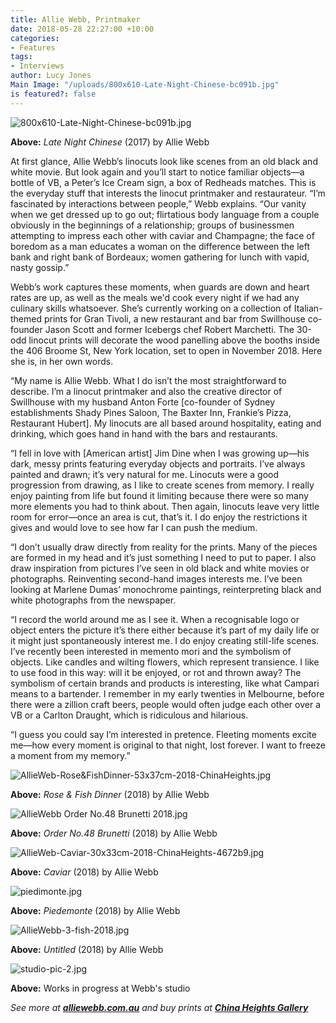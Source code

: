 ```yaml
---
title: Allie Webb, Printmaker
date: 2018-05-28 22:27:00 +10:00
categories:
- Features
tags:
- Interviews
author: Lucy Jones
Main Image: "/uploads/800x610-Late-Night-Chinese-bc091b.jpg"
is featured?: false
---
```


![800x610-Late-Night-Chinese-bc091b.jpg](/uploads/800x610-Late-Night-Chinese-bc091b.jpg)

**Above:** *Late Night Chinese* (2017) by Allie Webb

At first glance, Allie Webb’s linocuts look like scenes from an old black and white movie. But look again and you’ll start to notice familiar objects—a bottle of VB, a Peter’s Ice Cream sign, a box of Redheads matches. This is the everyday stuff that interests the linocut printmaker and restaurateur. “I’m fascinated by interactions between people,” Webb explains. “Our vanity when we get dressed up to go out; flirtatious body language from a couple obviously in the beginnings of a relationship; groups of businessmen attempting to impress each other with caviar and Champagne; the face of boredom as a man educates a woman on the difference between the left bank and right bank of Bordeaux; women gathering for lunch with vapid, nasty gossip.”

Webb’s work captures these moments, when guards are down and heart rates are up, as well as the meals we'd cook every night if we had any culinary skills whatsoever. She’s currently working on a collection of Italian-themed prints for Gran Tivoli, a new restaurant and bar from Swillhouse co-founder Jason Scott and former Icebergs chef Robert Marchetti. The 30-odd linocut prints will decorate the wood panelling above the booths inside the 406 Broome St, New York location, set to open in November 2018. Here she is, in her own words.

“My name is Allie Webb. What I do isn’t the most straightforward to describe. I’m a linocut printmaker and also the creative director of Swillhouse with my husband Anton Forte \[co-founder of Sydney establishments Shady Pines Saloon, The Baxter Inn, Frankie’s Pizza, Restaurant Hubert\]. My linocuts are all based around hospitality, eating and drinking, which goes hand in hand with the bars and restaurants.

“I fell in love with \[American artist\] Jim Dine when I was growing up—his dark, messy prints featuring everyday objects and portraits. I’ve always painted and drawn; it’s very natural for me. Linocuts were a good progression from drawing, as I like to create scenes from memory. I really enjoy painting from life but found it limiting because there were so many more elements you had to think about. Then again, linocuts leave very little room for error—once an area is cut, that’s it. I do enjoy the restrictions it gives and would love to see how far I can push the medium.

“I don’t usually draw directly from reality for the prints. Many of the pieces are formed in my head and it’s just something I need to put to paper. I also draw inspiration from pictures I’ve seen in old black and white movies or photographs. Reinventing second-hand images interests me. I’ve been looking at Marlene Dumas’ monochrome paintings, reinterpreting black and white photographs from the newspaper.

“I record the world around me as I see it. When a recognisable logo or object enters the picture it’s there either because it’s part of my daily life or it might just spontaneously interest me. I do enjoy creating still-life scenes. I’ve recently been interested in memento mori and the symbolism of objects. Like candles and wilting flowers, which represent transience. I like to use food in this way: will it be enjoyed, or rot and thrown away? The symbolism of certain brands and products is interesting, like what Campari means to a bartender. I remember in my early twenties in Melbourne, before there were a zillion craft beers, people would often judge each other over a VB or a Carlton Draught, which is ridiculous and hilarious.

“I guess you could say I’m interested in pretence. Fleeting moments excite me—how every moment is original to that night, lost forever. I want to freeze a moment from my memory.”

![AllieWeb-Rose&FishDinner-53x37cm-2018-ChinaHeights.jpg](/uploads/AllieWeb-Rose&FishDinner-53x37cm-2018-ChinaHeights.jpg)

**Above:** *Rose & Fish Dinner* (2018) by Allie Webb

![AllieWebb Order No.48 Brunetti 2018.jpg](/uploads/AllieWebb%20Order%20No.48%20Brunetti%202018.jpg)

**Above:** *Order No.48 Brunetti* (2018) by Allie Webb

![AllieWeb-Caviar-30x33cm-2018-ChinaHeights-4672b9.jpg](/uploads/AllieWeb-Caviar-30x33cm-2018-ChinaHeights-4672b9.jpg)

**Above:** *Caviar* (2018) by Allie Webb

![piedimonte.jpg](/uploads/piedimonte.jpg)

**Above:** *Piedemonte* (2018) by Allie Webb

![AllieWebb-3-fish-2018.jpg](/uploads/AllieWebb-3-fish-2018.jpg)

**Above:** *Untitled* (2018) by Allie Webb

![studio-pic-2.jpg](/uploads/studio-pic-2.jpg)

**Above:** Works in progress at Webb's studio

*See more at **[alliewebb.com.au](https://www.alliewebb.com.au/)** and buy prints at **[China Heights Gallery](http://shop.chinaheights.com/category/allie-webb)***